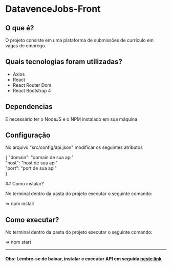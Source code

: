 # DatavenceJobs-Front

## O que é?
<p>
    O projeto consiste em uma plataforma de submissões de currículo em vagas de emprego.
</p>

## Quais tecnologias foram utilizadas?
<ul>
    <li>Axios</li>
    <li>React</li>
    <li>React Router Dom</li>
    <li>React Bootstrap 4</li>
</ul>

## Dependencias

<p>E necessário ter o NodeJS e o NPM instalado em sua máquina</p>

## Configuração
<p>No arquivo "src/config/api.json" modificar os seguintes atributos</p>

<p>
{
    "domain": "domain de sua api" <br/>
    "host": "host de sua api" <br/>
    "port": "port de sua api" <br/>
}
</p>
## Como instalar?

<p>No terminal dentro da pasta do projeto executar o seguinte comando: </p>

=> npm install

## Como executar?

<p>No terminal dentro da pasta do projeto executar o seguinte comando: </p>

=> npm start

<hr style="width: 100%"/>

#### Obs: Lembre-se de baixar, instalar e executar API em seguida <a href="https://github.com/charles-bezerra/datavencejobs-api/">neste link</a>
